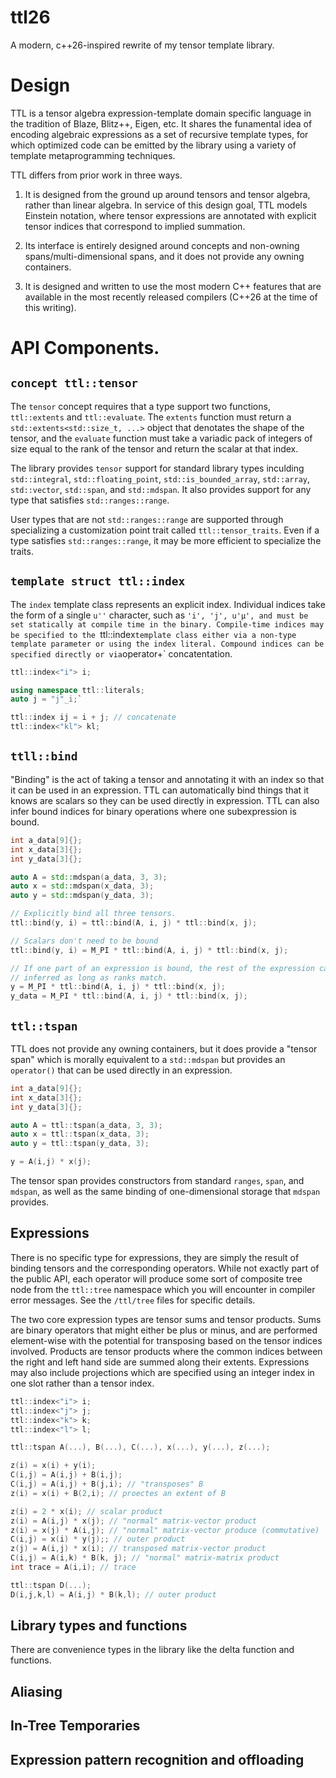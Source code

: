 # ttl26
A modern, c++26-inspired rewrite of my tensor template library.

# Design

TTL is a tensor algebra expression-template domain specific language in the
tradition of Blaze, Blitz++, Eigen, etc. It shares the funamental idea of
encoding algebraic expressions as a set of recursive template types, for which
optimized code can be emitted by the library using a variety of template
metaprogramming techniques.

TTL differs from prior work in three ways.

1. It is designed from the ground up around tensors and tensor algebra, rather
than linear algebra. In service of this design goal, TTL models Einstein
notation, where tensor expressions are annotated with explicit tensor indices
that correspond to implied summation.

2. Its interface is entirely designed around concepts and non-owning
spans/multi-dimensional spans, and it does not provide any owning containers.

3. It is designed and written to use the most modern C++ features that are
available in the most recently released compilers (C++26 at the time of this
writing).

# API Components.

## `concept ttl::tensor`

The `tensor` concept requires that a type support two functions, `ttl::extents`
and `ttl::evaluate`. The `extents` function must return a
`std::extents<std::size_t, ...>` object that denotates the shape of the tensor,
and the `evaluate` function must take a variadic pack of integers of size equal
to the rank of the tensor and return the scalar at that index.

The library provides `tensor` support for standard library types inculding
`std::integral`, `std::floating_point`, `std::is_bounded_array`, `std::array`,
`std::vector`, `std::span`, and `std::mdspan`. It also provides support for any
type that satisfies `std::ranges::range`.

User types that are not `std::ranges::range` are supported through specializing
a customization point trait called `ttl::tensor_traits`. Even if a type
satisfies `std::ranges::range`, it may be more efficient to specialize the
traits.

## `template struct ttl::index`

The `index` template class represents an explicit index. Individual indices take
the form of a single `u''` character, such as `'i', 'j', u'μ', and must be set
statically at compile time in the binary. Compile-time indices may be specified
to the `ttl::index` template class either via a non-type template parameter or
using the index literal. Compound indices can be specified directly or via
`operator+` concatentation.

```c++
ttl::index<"i"> i;

using namespace ttl::literals;
auto j = "j"_i;`

ttl::index ij = i + j; // concatenate
ttl::index<"kl"> kl;
```

## `ttll::bind`

"Binding" is the act of taking a tensor and annotating it with an index so that
it can be used in an expression. TTL can automatically bind things that it knows
are scalars so they can be used directly in expression. TTL can also infer bound
indices for binary operations where one subexpression is bound.

```c++
int a_data[9]{};
int x_data[3]{};
int y_data[3]{};

auto A = std::mdspan(a_data, 3, 3);
auto x = std::mdspan(x_data, 3);
auto y = std::mdspan(y_data, 3);

// Explicitly bind all three tensors.
ttl::bind(y, i) = ttl::bind(A, i, j) * ttl::bind(x, j);

// Scalars don't need to be bound
ttl::bind(y, i) = M_PI * ttl::bind(A, i, j) * ttl::bind(x, j);

// If one part of an expression is bound, the rest of the expression can be
// inferred as long as ranks match.
y = M_PI * ttl::bind(A, i, j) * ttl::bind(x, j);
y_data = M_PI * ttl::bind(A, i, j) * ttl::bind(x, j);
```

## `ttl::tspan`

TTL does not provide any owning containers, but it does provide a "tensor span"
which is morally equivalent to a `std::mdspan` but provides an `operator()` that
can be used directly in an expression.

```c++
int a_data[9]{};
int x_data[3]{};
int y_data[3]{};

auto A = ttl::tspan(a_data, 3, 3);
auto x = ttl::tspan(x_data, 3);
auto y = ttl::tspan(y_data, 3);

y = A(i,j) * x(j);
```

The tensor span provides constructors from standard `ranges`, `span`, and
`mdspan`, as well as the same binding of one-dimensional storage that `mdspan`
provides.

## Expressions

There is no specific type for expressions, they are simply the result of binding
tensors and the corresponding operators. While not exactly part of the public
API, each operator will produce some sort of composite tree node from the
`ttl::tree` namespace which you will encounter in compiler error messages. See
the `/ttl/tree` files for specific details.

The two core expression types are tensor sums and tensor products. Sums are
binary operators that might either be plus or minus, and are performed
element-wise with the potential for transposing based on the tensor indices
involved. Products are tensor products where the common indices between the
right and left hand side are summed along their extents. Expressions may also
include projections which are specified using an integer index in one slot
rather than a tensor index.

```c++
ttl::index<"i"> i;
ttl::index<"j"> j;
ttl::index<"k"> k;
ttl::index<"l"> l;

ttl::tspan A(...), B(...), C(...), x(...), y(...), z(...);

z(i) = x(i) + y(i);
C(i,j) = A(i,j) + B(i,j);
C(i,j) = A(i,j) + B(j,i); // "transposes" B
z(i) = x(i) + B(2,i); // proectes an extent of B

z(i) = 2 * x(i); // scalar product
z(i) = A(i,j) * x(j); // "normal" matrix-vector product
z(i) = x(j) * A(i,j); // "normal" matrix-vector produce (commutative)
C(i,j) = x(i) * y(j);; // outer product
z(j) = A(i,j) * x(i); // transposed matrix-vector product
C(i,j) = A(i,k) * B(k, j); // "normal" matrix-matrix product
int trace = A(i,i); // trace

ttl::tspan D(...);
D(i,j,k,l) = A(i,j) * B(k,l); // outer product
```

## Library types and functions

There are convenience types in the library like the delta function and
functions. 

## Aliasing

## In-Tree Temporaries

## Expression pattern recognition and offloading
